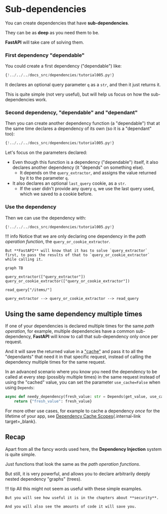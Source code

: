 # Sub-dependencies

You can create dependencies that have **sub-dependencies**.

They can be as **deep** as you need them to be.

**FastAPI** will take care of solving them.

### First dependency "dependable"

You could create a first dependency ("dependable") like:

```Python hl_lines="8-9"
{!../../../docs_src/dependencies/tutorial005.py!}
```

It declares an optional query parameter `q` as a `str`, and then it just returns it.

This is quite simple (not very useful), but will help us focus on how the sub-dependencies work.

### Second dependency, "dependable" and "dependant"

Then you can create another dependency function (a "dependable") that at the same time declares a dependency of its own (so it is a "dependant" too):

```Python hl_lines="13"
{!../../../docs_src/dependencies/tutorial005.py!}
```

Let's focus on the parameters declared:

* Even though this function is a dependency ("dependable") itself, it also declares another dependency (it "depends" on something else).
    * It depends on the `query_extractor`, and assigns the value returned by it to the parameter `q`.
* It also declares an optional `last_query` cookie, as a `str`.
    * If the user didn't provide any query `q`, we use the last query used, which we saved to a cookie before.

### Use the dependency

Then we can use the dependency with:

```Python hl_lines="21"
{!../../../docs_src/dependencies/tutorial005.py!}
```

!!! info
    Notice that we are only declaring one dependency in the *path operation function*, the `query_or_cookie_extractor`.

    But **FastAPI** will know that it has to solve `query_extractor` first, to pass the results of that to `query_or_cookie_extractor` while calling it.

```mermaid
graph TB

query_extractor(["query_extractor"])
query_or_cookie_extractor(["query_or_cookie_extractor"])

read_query["/items/"]

query_extractor --> query_or_cookie_extractor --> read_query
```

## Using the same dependency multiple times

If one of your dependencies is declared multiple times for the same *path operation*, for example, multiple dependencies have a common sub-dependency, **FastAPI** will know to call that sub-dependency only once per request.

And it will save the returned value in a <abbr title="A utility/system to store computed/generated values, to re-use them instead of computing them again.">"cache"</abbr> and pass it to all the "dependants" that need it in that specific request, instead of calling the dependency multiple times for the same request.

In an advanced scenario where you know you need the dependency to be called at every step (possibly multiple times) in the same request instead of using the "cached" value, you can set the parameter `use_cache=False` when using `Depends`:

```Python hl_lines="1"
async def needy_dependency(fresh_value: str = Depends(get_value, use_cache=False)):
    return {"fresh_value": fresh_value}
```

For more other use cases, for example to cache a dependency *once* for the lifetime of your app, see [Dependency Cache Scopes](dependency-cache-scopes.md){.internal-link target=_blank}.

## Recap

Apart from all the fancy words used here, the **Dependency Injection** system is quite simple.

Just functions that look the same as the *path operation functions*.

But still, it is very powerful, and allows you to declare arbitrarily deeply nested dependency "graphs" (trees).

!!! tip
    All this might not seem as useful with these simple examples.

    But you will see how useful it is in the chapters about **security**.

    And you will also see the amounts of code it will save you.
